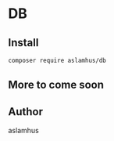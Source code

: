 # DB

## Install

```bash
composer require aslamhus/db
```

## More to come soon

## Author

aslamhus
